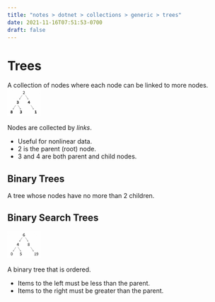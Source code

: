 ```yaml
---
title: "notes > dotnet > collections > generic > trees"
date: 2021-11-16T07:51:53-0700
draft: false
---
```

# Trees
A collection of nodes where each node can be linked to more nodes.  
<img src="tree.png" width="15%" height="15%">  

Nodes are collected by *links*.  
- Useful for nonlinear data.  
- 2 is the parent (root) node.  
- 3 and 4 are both parent and child nodes.  

## Binary Trees
A tree whose nodes have no more than 2 children.

## Binary Search Trees  
<img src="tree2.png" width="15%" height="15%">  

A binary tree that is ordered.
- Items to the left must be less than the parent.
- Items to the right must be greater than the parent.


